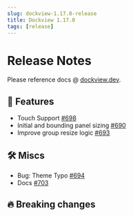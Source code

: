 ```yaml
---
slug: dockview-1.17.0-release
title: Dockview 1.17.0
tags: [release]
---
```


# Release Notes

Please reference docs @ [dockview.dev](https://dockview.dev).

## 🚀 Features

- Touch Support [#698](https://github.com/mathuo/dockview/pull/698)
- Initial and bounding panel sizing [#690](https://github.com/mathuo/dockview/pull/690)
- Improve group resize logic [#693](https://github.com/mathuo/dockview/pull/693)

## 🛠 Miscs

-   Bug: Theme Typo [#694](https://github.com/mathuo/dockview/pull/694)
-   Docs [#703](https://github.com/mathuo/dockview/pull/703)

## 🔥 Breaking changes

